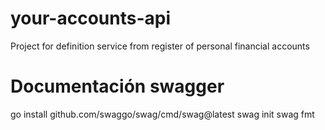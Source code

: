 # your-accounts-api
Project for definition service from register of personal financial accounts

# Documentación swagger
go install github.com/swaggo/swag/cmd/swag@latest
swag init
swag fmt
